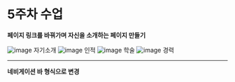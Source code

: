 # 5주차 수업
**페이지 링크를 바꿔가며 자신을 소개하는 페이지 만들기**

![image](https://github.com/kimsinyoung2/Cordova/assets/105351819/2166ca5b-bd21-4fac-a111-3b4dc82a0ff9)
자기소개
![image](https://github.com/kimsinyoung2/Cordova/assets/105351819/8a0757ab-3ae2-4914-9b69-b100f5f1816d)
인적
![image](https://github.com/kimsinyoung2/Cordova/assets/105351819/cfabd095-6b7f-4412-bf4f-7ed942c2a0fb)
학술
![image](https://github.com/kimsinyoung2/Cordova/assets/105351819/32d2827c-74b7-4586-b1ef-b80df7f19064)
경력

---
**네비게이션 바 형식으로 변경**
